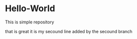# Hello-World
This is simple repository

that is great it is my secound line added by the secound branch
